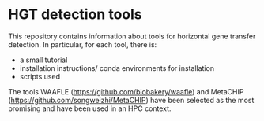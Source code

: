# HGT detection tools
This repository contains information about tools for horizontal gene transfer detection. In particular, for each tool, there is:
- a small tutorial
- installation instructions/ conda environments for installation
- scripts used

The tools WAAFLE (https://github.com/biobakery/waafle) and MetaCHIP (https://github.com/songweizhi/MetaCHIP) have been selected as the most promising and have been used in an HPC context.
